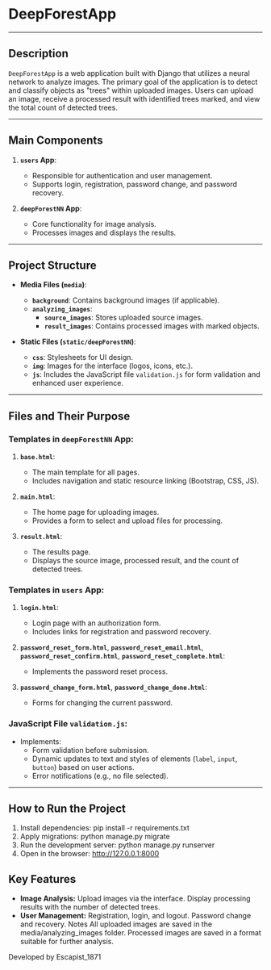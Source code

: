 # **DeepForestApp**

---

## **Description**

`DeepForestApp` is a web application built with Django that utilizes a neural network to analyze images. The primary goal of the application is to detect and classify objects as "trees" within uploaded images. Users can upload an image, receive a processed result with identified trees marked, and view the total count of detected trees.

---

## **Main Components**

1. **`users` App**:
   - Responsible for authentication and user management.
   - Supports login, registration, password change, and password recovery.

2. **`deepForestNN` App**:
   - Core functionality for image analysis.
   - Processes images and displays the results.

---

## **Project Structure**

- **Media Files (`media`)**:
  - **`background`**: Contains background images (if applicable).
  - **`analyzing_images`**:
    - **`source_images`**: Stores uploaded source images.
    - **`result_images`**: Contains processed images with marked objects.

- **Static Files (`static/deepForestNN`)**:
  - **`css`**: Stylesheets for UI design.
  - **`img`**: Images for the interface (logos, icons, etc.).
  - **`js`**: Includes the JavaScript file `validation.js` for form validation and enhanced user experience.

---

## **Files and Their Purpose**

### **Templates in `deepForestNN` App**:
1. **`base.html`**:
   - The main template for all pages.
   - Includes navigation and static resource linking (Bootstrap, CSS, JS).

2. **`main.html`**:
   - The home page for uploading images.
   - Provides a form to select and upload files for processing.

3. **`result.html`**:
   - The results page.
   - Displays the source image, processed result, and the count of detected trees.

### **Templates in `users` App**:
1. **`login.html`**:
   - Login page with an authorization form.
   - Includes links for registration and password recovery.

2. **`password_reset_form.html`**, **`password_reset_email.html`**, **`password_reset_confirm.html`**, **`password_reset_complete.html`**:
   - Implements the password reset process.

3. **`password_change_form.html`**, **`password_change_done.html`**:
   - Forms for changing the current password.

### **JavaScript File `validation.js`**:
- Implements:
  - Form validation before submission.
  - Dynamic updates to text and styles of elements (`label`, `input`, `button`) based on user actions.
  - Error notifications (e.g., no file selected).

---

## **How to Run the Project**

1. Install dependencies:
   pip install -r requirements.txt
2. Apply migrations:
   python manage.py migrate
3. Run the development server:
   python manage.py runserver
4. Open in the browser:
   http://127.0.0.1:8000
## **Key Features**
- **Image Analysis:**
Upload images via the interface.
Display processing results with the number of detected trees.
- **User Management:**
Registration, login, and logout.
Password change and recovery.
Notes
All uploaded images are saved in the media/analyzing_images folder.
Processed images are saved in a format suitable for further analysis.


Developed by Escapist_1871











